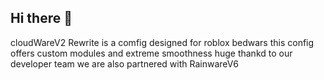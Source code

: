 ## Hi there 👋
cloudWareV2 Rewrite is a comfig designed for roblox bedwars this config offers custom modules and extreme smoothness huge thankd to our developer team we are also partnered with RainwareV6
<!--
**CloudwareV2/CloudWareV2**  is a repositor for the cloudwareV2 script partnered with rainware
